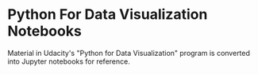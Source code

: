 # Python For Data Visualization Notebooks

Material in Udacity's "Python for Data Visualization" program is converted into Jupyter notebooks for reference. 
